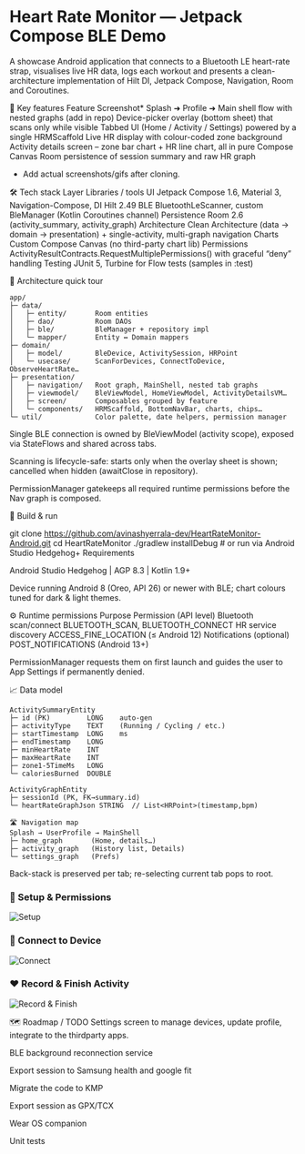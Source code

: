 # Heart Rate Monitor — Jetpack Compose BLE Demo
A showcase Android application that connects to a Bluetooth LE heart-rate strap, visualises live HR data, logs each workout and presents a clean-architecture implementation of Hilt DI, Jetpack Compose, Navigation, Room and Coroutines.

📸 Key features
Feature	Screenshot*
Splash ➜ Profile ➜ Main shell flow with nested graphs	(add in repo)
Device-picker overlay (bottom sheet) that scans only while visible
Tabbed UI (Home / Activity / Settings) powered by a single HRMScaffold
Live HR display with colour-coded zone background
Activity details screen – zone bar chart + HR line chart, all in pure Compose Canvas
Room persistence of session summary and raw HR graph

* Add actual screenshots/gifs after cloning.

🛠 Tech stack
Layer	Libraries / tools
UI	Jetpack Compose 1.6, Material 3, Navigation-Compose,
DI	Hilt 2.49
BLE	BluetoothLeScanner, custom BleManager (Kotlin Coroutines channel)
Persistence	Room 2.6 (activity_summary, activity_graph)
Architecture	Clean Architecture (data → domain → presentation) + single-activity, multi-graph navigation
Charts	Custom Compose Canvas (no third-party chart lib)
Permissions	ActivityResultContracts.RequestMultiplePermissions() with graceful “deny” handling
Testing	JUnit 5, Turbine for Flow tests (samples in :test)

🔖 Architecture quick tour
```text
app/
├─ data/
│   ├─ entity/       Room entities
│   ├─ dao/          Room DAOs
│   ├─ ble/          BleManager + repository impl
│   └─ mapper/       Entity ↔︎ Domain mappers
├─ domain/
│   ├─ model/        BleDevice, ActivitySession, HRPoint
│   └─ usecase/      ScanForDevices, ConnectToDevice, ObserveHeartRate…
├─ presentation/
│   ├─ navigation/   Root graph, MainShell, nested tab graphs
│   ├─ viewmodel/    BleViewModel, HomeViewModel, ActivityDetailsVM…
│   ├─ screen/       Composables grouped by feature
│   └─ components/   HRMScaffold, BottomNavBar, charts, chips…
└─ util/             Color palette, date helpers, permission manager
``` 
Single BLE connection is owned by BleViewModel (activity scope), exposed via StateFlows and shared across tabs.

Scanning is lifecycle-safe: starts only when the overlay sheet is shown; cancelled when hidden (awaitClose in repository).

PermissionManager gatekeeps all required runtime permissions before the Nav graph is composed.

🚀 Build & run

git clone https://github.com/avinashyerrala-dev/HeartRateMonitor-Android.git
cd HeartRateMonitor
./gradlew installDebug        # or run via Android Studio Hedgehog+
Requirements

Android Studio Hedgehog | AGP 8.3 | Kotlin 1.9+

Device running Android 8 (Oreo, API 26) or newer with BLE; chart colours tuned for dark & light themes.

⚙️ Runtime permissions
Purpose	Permission (API level)
Bluetooth scan/connect	BLUETOOTH_SCAN, BLUETOOTH_CONNECT
HR service discovery	ACCESS_FINE_LOCATION (≤ Android 12)
Notifications (optional)	POST_NOTIFICATIONS (Android 13+)

PermissionManager requests them on first launch and guides the user to App Settings if permanently denied.

📈 Data model
```text
ActivitySummaryEntity
├─ id (PK)         LONG    auto-gen
├─ activityType    TEXT    (Running / Cycling / etc.)
├─ startTimestamp  LONG    ms
├─ endTimestamp    LONG
├─ minHeartRate    INT
├─ maxHeartRate    INT
├─ zone1-5TimeMs   LONG
└─ caloriesBurned  DOUBLE

ActivityGraphEntity
├─ sessionId (PK, FK→summary.id)
└─ heartRateGraphJson STRING  // List<HRPoint>(timestamp,bpm)

🛣 Navigation map
Splash → UserProfile → MainShell
├─ home_graph       (Home, details…)
├─ activity_graph   (History list, Details)
└─ settings_graph   (Prefs)
``` 
Back-stack is preserved per tab; re-selecting current tab pops to root.

### 🔧 Setup & Permissions
![Setup](docs/gifs/setup.gif)

### 📡 Connect to Device
![Connect](docs/gifs/connection.gif)

### ❤️ Record & Finish Activity
![Record & Finish](docs/gifs/finish.gif)


🗺 Roadmap / TODO
Settings screen to manage devices, update profile, integrate to the thirdparty apps.

BLE background reconnection service

Export session to Samsung health and google fit

Migrate the code to KMP

Export session as GPX/TCX

Wear OS companion

Unit tests 

